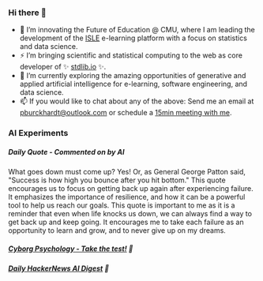 ### Hi there 👋

-   📖 I’m innovating the Future of Education @ CMU, where I am leading the development of the [ISLE](https://www.stat.cmu.edu/isle) e-learning platform with a focus on statistics and data science.
-   ⚡ I’m bringing scientific and statistical computing to the web as core developer of ✨ [stdlib.io](https://stdlib.io) ✨.
-   🔭 I’m currently exploring the amazing opportunities of generative and applied artificial intelligence for e-learning, software engineering, and data science.
-   📫 If you would like to chat about any of the above: Send me an email at [pburckhardt@outlook.com](mailto:pburckhardt@outlook.com) or schedule a [15min meeting with me](https://cal.com/philipp-burckhardt/15min).

### AI Experiments

##### Daily Quote - Commented on by AI

<!-- <quote> -->

What goes down must come up?  Yes! Or, as General George Patton said, "Success is how high you bounce after you hit bottom." This quote encourages us to focus on getting back up again after experiencing failure. It emphasizes the importance of resilience, and how it can be a powerful tool to help us reach our goals. This quote is important to me as it is a reminder that even when life knocks us down, we can always find a way to get back up and keep going. It encourages me to take each failure as an opportunity to learn and grow, and to never give up on my dreams.

<!-- </quote> -->

##### [Cyborg Psychology - Take the test!](http://cyborg-psychology.com/) 🚀 
##### [Daily HackerNews AI Digest](https://ai-digest.vercel.app/) :brain:
